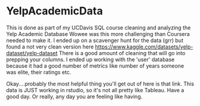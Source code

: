 # YelpAcademicData
This is done as part of my UCDavis SQL course cleaning and analyzing the Yelp Academic Database
Wowee was this more challenging than Coursera needed to make it. I ended up on a scavenger hunt for the data (grr) but found a not very clean version here https://www.kaggle.com/datasets/yelp-dataset/yelp-dataset There is a good amount of cleaning that will go into prepping your columns. I ended up working with the 'user' database because it had a good number of metrics like number of years someone was elite, their ratings etc. 


Okay....probably the most helpful thing you'll get out of here is that link. This data is JUST working in rstudio, so it's not all pretty like Tableau. Have a good day. Or really, any day you are feeling like having. 
